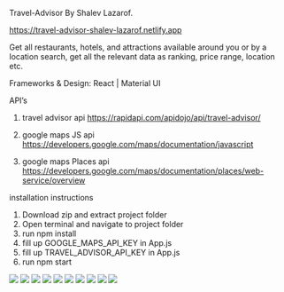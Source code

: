 Travel-Advisor By Shalev Lazarof.

https://travel-advisor-shalev-lazarof.netlify.app

Get all restaurants, hotels, and attractions available around you or by a location search, get all the relevant data as ranking, price range, location etc.

Frameworks & Design: React | Material UI

API’s
1. travel advisor api 
https://rapidapi.com/apidojo/api/travel-advisor/

2. google maps JS api
https://developers.google.com/maps/documentation/javascript

3. google maps Places api
https://developers.google.com/maps/documentation/places/web-service/overview

installation instructions
1. Download zip and extract project folder
2. Open terminal and navigate to project folder
3. run npm install
4. fill up GOOGLE_MAPS_API_KEY in App.js 
5. fill up TRAVEL_ADVISOR_API_KEY in App.js
6. run npm start

![](https://github.com/ShalevL/Travel-Advisor/blob/main/1.png)
![](https://github.com/ShalevL/Travel-Advisor/blob/main/2.png)
![](https://github.com/ShalevL/Travel-Advisor/blob/main/3.png)
![](https://github.com/ShalevL/Travel-Advisor/blob/main/4.png)
![](https://github.com/ShalevL/Travel-Advisor/blob/main/5.png)
![](https://github.com/ShalevL/Travel-Advisor/blob/main/6.png)
![](https://github.com/ShalevL/Travel-Advisor/blob/main/7.png)
![](https://github.com/ShalevL/Travel-Advisor/blob/main/8.png)
![](https://github.com/ShalevL/Travel-Advisor/blob/main/9.png)
![](https://github.com/ShalevL/Travel-Advisor/blob/main/10.png)


